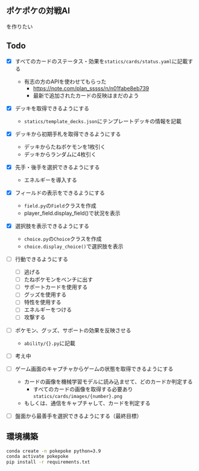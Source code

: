 ## ポケポケの対戦AI
を作りたい

## Todo
- [x] すべてのカードのステータス・効果を`statics/cards/status.yaml`に記載する
    - 有志の方のAPIを使わせてもらった
        - https://note.com/plan_sssss/n/n01fabe8eb739
        - 最新で追加されたカードの反映はまだのよう

- [x] デッキを取得できるようにする
    - `statics/template_decks.json`にテンプレートデッキの情報を記載

- [x] デッキから初期手札を取得できるようにする
    - デッキからたねポケモンを1枚引く
    - デッキからランダムに4枚引く

- [x] 先手・後手を選択できるようにする
    - エネルギーを導入する
  
- [x] フィールドの表示をできるようにする
    - `field.py`の`Field`クラスを作成
    - player_field.display_field()で状況を表示

- [x] 選択肢を表示できるようにする
    - `choice.py`の`Choice`クラスを作成
    - `choice.display_choice()`で選択肢を表示
  
- [ ] 行動できるようにする
  - [ ] 逃げる
  - [ ] たねポケモンをベンチに出す
  - [ ] サポートカードを使用する
  - [ ] グッズを使用する
  - [ ] 特性を使用する
  - [ ] エネルギーをつける
  - [ ] 攻撃する
  
- [ ] ポケモン、グッズ、サポートの効果を反映させる
  - `ability/{}.py`に記載 

- [ ] 考え中

- [ ] ゲーム画面のキャプチャからゲームの状態を取得できるようにする
    - カードの画像を機械学習モデルに読み込ませて、どのカードか判定する
        - すべてのカードの画像を取得する必要あり `statics/cards/images/{number}.png`
    - もしくは、通信をキャプチャして、カードを判定する

- [ ] 盤面から最善手を選択できるようにする（最終目標）

## 環境構築
```bash
conda create -n pokepoke python=3.9
conda activate pokepoke
pip install -r requirements.txt
```